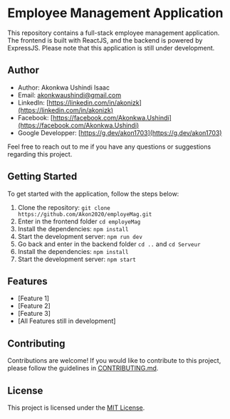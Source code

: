 # Employee Management Application

This repository contains a full-stack employee management application. The frontend is built with ReactJS, and the backend is powered by ExpressJS. Please note that this application is still under development.

## Author

- Author: Akonkwa Ushindi Isaac
- Email: [akonkwaushindi@gmail.com](akonkwaushindi@gmail.com)
- LinkedIn: [https://linkedin.com/in/akonizk](https://linkedin.com/in/akonizk)
- Facebook: [https://facebook.com/Akonkwa.Ushindi](https://facebook.com/Akonkwa.Ushindi)
- Google Developper: [https://g.dev/akon1703](https://g.dev/akon1703)

Feel free to reach out to me if you have any questions or suggestions regarding this project.

## Getting Started

To get started with the application, follow the steps below:

1. Clone the repository: `git clone https://github.com/Akon2020/employeMag.git`
2. Enter in the frontend folder `cd employeMag`
3. Install the dependencies: `npm install`
4. Start the development server: `npm run dev`
5. Go back and enter in the backend folder `cd ..` and `cd Serveur`
6. Install the dependencies: `npm install`
7. Start the development server: `npm start`

## Features

- [Feature 1]
- [Feature 2]
- [Feature 3]
- [All Features still in development]

## Contributing

Contributions are welcome! If you would like to contribute to this project, please follow the guidelines in [CONTRIBUTING.md](CONTRIBUTING.md).

## License

This project is licensed under the [MIT License](LICENSE).
